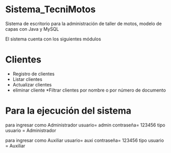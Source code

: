 # Sistema_TecniMotos
Sistema de escritorio para la administración de taller de motos, modelo de capas con Java y MySQL 

El sistema cuenta con los siguientes módulos
# Clientes
* Registro de clientes
* Listar clientes
* Actualizar clientes
* eliminar cliente
*Filtrar clientes por nombre o por número de documento

# Para la ejecución del sistema

para ingresar como Administrador
usuario= admin
contraseña= 123456
tipo usuario = Administrador


para ingresar como Auxiliar
usuario= auxi
contraseña= 123456
tipo usuario = Auxiliar
